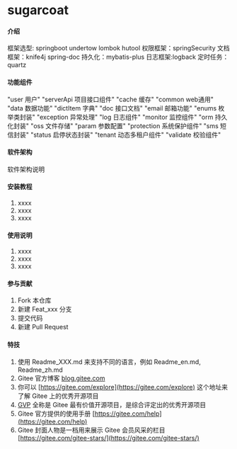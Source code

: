 # sugarcoat

#### 介绍
框架选型:
springboot
undertow
lombok
hutool
权限框架：springSecurity
文档框架：knife4j spring-doc
持久化：mybatis-plus
日志框架:logback
定时任务：quartz

#### 功能组件
"user	用户"
"serverApi		项目接口组件"
"cache	    缓存"
"common	    web通用"
"data		数据功能"
"dictItem		字典"
"doc		接口文档"
"email	    邮箱功能"
"enums	    枚举类封装"
"exception	异常处理"
"log		日志组件"
"monitor	监控组件"
"orm		持久化封装"
"oss		文件存储"
"param	    参数配置"
"protection	系统保护组件"
"sms		短信封装"
"status	    启停状态封装"
"tenant	    动态多租户组件"
"validate	校验组件"

#### 软件架构
软件架构说明


#### 安装教程

1.  xxxx
2.  xxxx
3.  xxxx

#### 使用说明

1.  xxxx
2.  xxxx
3.  xxxx

#### 参与贡献

1.  Fork 本仓库
2.  新建 Feat_xxx 分支
3.  提交代码
4.  新建 Pull Request


#### 特技

1.  使用 Readme\_XXX.md 来支持不同的语言，例如 Readme\_en.md, Readme\_zh.md
2.  Gitee 官方博客 [blog.gitee.com](https://blog.gitee.com)
3.  你可以 [https://gitee.com/explore](https://gitee.com/explore) 这个地址来了解 Gitee 上的优秀开源项目
4.  [GVP](https://gitee.com/gvp) 全称是 Gitee 最有价值开源项目，是综合评定出的优秀开源项目
5.  Gitee 官方提供的使用手册 [https://gitee.com/help](https://gitee.com/help)
6.  Gitee 封面人物是一档用来展示 Gitee 会员风采的栏目 [https://gitee.com/gitee-stars/](https://gitee.com/gitee-stars/)
